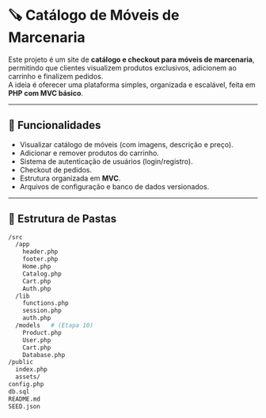 # 🪚 Catálogo de Móveis de Marcenaria

Este projeto é um site de **catálogo e checkout para móveis de marcenaria**, permitindo que clientes visualizem produtos exclusivos, adicionem ao carrinho e finalizem pedidos.  
A ideia é oferecer uma plataforma simples, organizada e escalável, feita em **PHP com MVC básico**.

---

## 🚀 Funcionalidades

- Visualizar catálogo de móveis (com imagens, descrição e preço).  
- Adicionar e remover produtos do carrinho.  
- Sistema de autenticação de usuários (login/registro).  
- Checkout de pedidos.  
- Estrutura organizada em **MVC**.  
- Arquivos de configuração e banco de dados versionados.  

---

## 📂 Estrutura de Pastas

```bash
/src
  /app
    header.php
    footer.php
    Home.php
    Catalog.php
    Cart.php
    Auth.php
  /lib
    functions.php
    session.php
    auth.php
  /models   # (Etapa 10)
    Product.php
    User.php
    Cart.php
    Database.php
/public
  index.php
  assets/
config.php
db.sql
README.md
SEED.json
